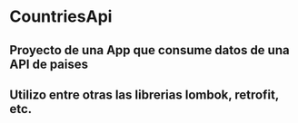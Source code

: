 # CountriesApi
## Proyecto de una App que consume datos de una API de paises
## Utilizo entre otras las librerias lombok, retrofit, etc.


